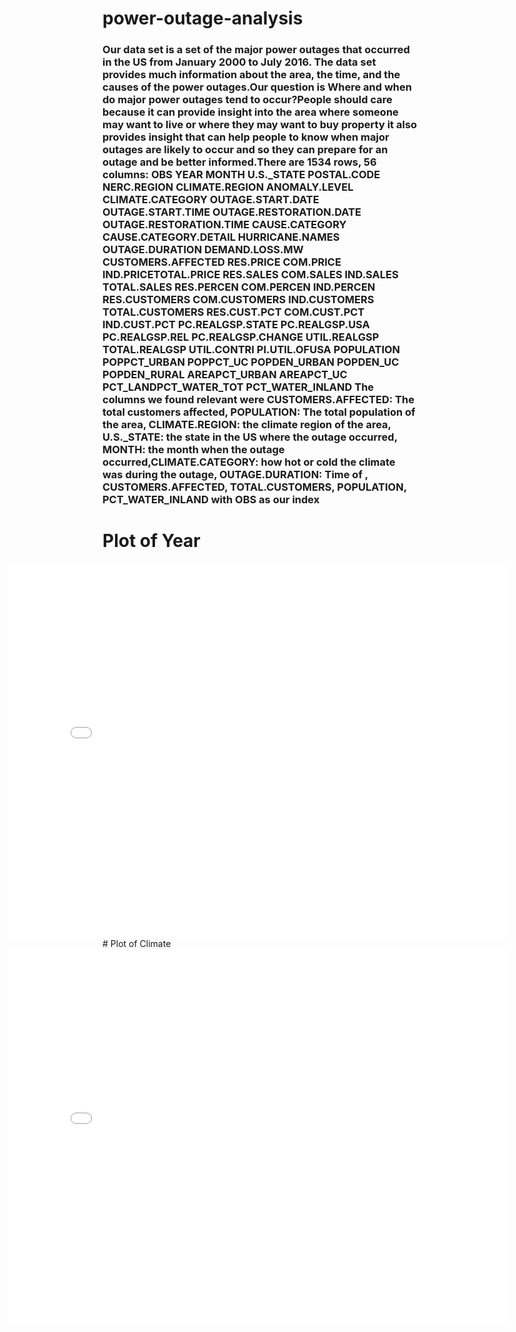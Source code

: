 # power-outage-analysis
### Our data set is a set of the major power outages that occurred in the US from January 2000 to July 2016. The data set provides much information about the area, the time, and the causes of the power outages.Our question is Where and when do major power outages tend to occur?People should care because it can provide insight into the area where someone may want to live or where they may want to buy property it also provides insight that can help people to know when major outages are likely to occur and so they can prepare for an outage and be better informed.There are 1534 rows, 56 columns: OBS	YEAR	MONTH	U.S._STATE	POSTAL.CODE	NERC.REGION	CLIMATE.REGION	ANOMALY.LEVEL	CLIMATE.CATEGORY	OUTAGE.START.DATE	OUTAGE.START.TIME	OUTAGE.RESTORATION.DATE	OUTAGE.RESTORATION.TIME	CAUSE.CATEGORY	CAUSE.CATEGORY.DETAIL	HURRICANE.NAMES	OUTAGE.DURATION	DEMAND.LOSS.MW	CUSTOMERS.AFFECTED	RES.PRICE	COM.PRICE	IND.PRICETOTAL.PRICE	RES.SALES	COM.SALES	IND.SALES	TOTAL.SALES	RES.PERCEN	COM.PERCEN	IND.PERCEN	RES.CUSTOMERS	COM.CUSTOMERS	IND.CUSTOMERS	TOTAL.CUSTOMERS	RES.CUST.PCT	COM.CUST.PCT	IND.CUST.PCT	PC.REALGSP.STATE	PC.REALGSP.USA	PC.REALGSP.REL	PC.REALGSP.CHANGE	UTIL.REALGSP	TOTAL.REALGSP	UTIL.CONTRI	PI.UTIL.OFUSA	POPULATION	POPPCT_URBAN	POPPCT_UC	POPDEN_URBAN	POPDEN_UC	POPDEN_RURAL	AREAPCT_URBAN	AREAPCT_UC	PCT_LANDPCT_WATER_TOT	PCT_WATER_INLAND The columns we found relevant were CUSTOMERS.AFFECTED: The total customers affected, POPULATION: The total population of the area, CLIMATE.REGION: the climate region of the area, U.S._STATE: the state in the US where the outage occurred, MONTH: the month when the outage occurred,CLIMATE.CATEGORY: how hot or cold the climate was during the outage, OUTAGE.DURATION: Time of , CUSTOMERS.AFFECTED, TOTAL.CUSTOMERS, POPULATION, PCT_WATER_INLAND with OBS as our index

# Plot of Year
<iframe src="assets/Year_plot.html" width=800 height=600 frameBorder=0  style = "position: relative; right: 30%" ></iframe>
# Plot of Climate
<iframe src="assets/Climate_plot.html" width=800 height=600 frameBorder=0  style = "position: relative; right: 30%"></iframe>
